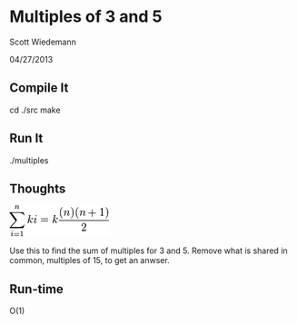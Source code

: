 Multiples of 3 and 5
====================
Scott Wiedemann

04/27/2013

Compile It
----------
cd ./src
make


Run It
------
./multiples


Thoughts
--------

![summation](lib/summation.png)

Use this to find the sum of multiples for 3 and 5.  Remove what is shared in common, multiples of 15, to get an anwser.


Run-time
--------
O(1)
